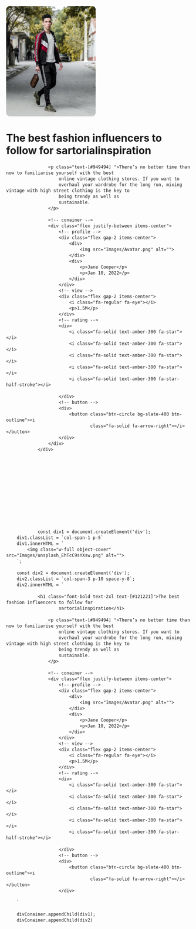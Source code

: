 <div class="col-span-1 p-5 ">
                    <img class="w-full object-cover" src="Images/unsplash_EhTcC9sYXsw.png" alt="">
                </div>
                <div class="col-span-3 p-10 space-y-8">
                    <h1 class="font-bold text-2xl text-[#121221]">The best fashion influencers to follow for
                        sartorialinspiration</h1>

                    <p class="text-[#949494] ">There’s no better time than now to familiarise yourself with the best
                        online vintage clothing stores. If you want to
                        overhaul your wardrobe for the long run, mixing vintage with high street clothing is the key to
                        being trendy as well as
                        sustainable.
                    </p>

                    <!-- conainer -->
                    <div class="flex justify-between items-center">
                        <!-- profile -->
                        <div class="flex gap-2 items-center">
                            <div>
                                <img src="Images/Avatar.png" alt="">
                            </div>
                            <div>
                                <p>Jane Cooper</p>
                                <p>Jan 10, 2022</p>
                            </div>
                        </div>
                        <!-- view -->
                        <div class="flex gap-2 items-center">
                            <i class="fa-regular fa-eye"></i>
                            <p>1.5M</p>
                        </div>
                        <!-- rating -->
                        <div>
                            <i class="fa-solid text-amber-300 fa-star"></i>
                            <i class="fa-solid text-amber-300 fa-star"></i>
                            <i class="fa-solid text-amber-300 fa-star"></i>
                            <i class="fa-solid text-amber-300 fa-star"></i>
                            <i class="fa-solid text-amber-300 fa-star-half-stroke"></i>

                        </div>
                        <!-- button -->
                        <div>
                            <button class="btn-circle bg-slate-400 btn-outline"><i
                                    class="fa-solid fa-arrow-right"></i></button>
                        </div>
                    </div>
                </div>













                const div1 = document.createElement('div');
        div1.classList = `col-span-1 p-5`
        div1.innerHTML = `
            <img class="w-full object-cover" src="Images/unsplash_EhTcC9sYXsw.png" alt="">
        `;

        const div2 = document.createElement('div');
        div2.classList = `col-span-3 p-10 space-y-8`;
        div2.innerHTML = `

                <h1 class="font-bold text-2xl text-[#121221]">The best fashion influencers to follow for
                        sartorialinspiration</h1>

                    <p class="text-[#949494] ">There’s no better time than now to familiarise yourself with the best
                        online vintage clothing stores. If you want to
                        overhaul your wardrobe for the long run, mixing vintage with high street clothing is the key to
                        being trendy as well as
                        sustainable.
                    </p>

                    <!-- conainer -->
                    <div class="flex justify-between items-center">
                        <!-- profile -->
                        <div class="flex gap-2 items-center">
                            <div>
                                <img src="Images/Avatar.png" alt="">
                            </div>
                            <div>
                                <p>Jane Cooper</p>
                                <p>Jan 10, 2022</p>
                            </div>
                        </div>
                        <!-- view -->
                        <div class="flex gap-2 items-center">
                            <i class="fa-regular fa-eye"></i>
                            <p>1.5M</p>
                        </div>
                        <!-- rating -->
                        <div>
                            <i class="fa-solid text-amber-300 fa-star"></i>
                            <i class="fa-solid text-amber-300 fa-star"></i>
                            <i class="fa-solid text-amber-300 fa-star"></i>
                            <i class="fa-solid text-amber-300 fa-star"></i>
                            <i class="fa-solid text-amber-300 fa-star-half-stroke"></i>

                        </div>
                        <!-- button -->
                        <div>
                            <button class="btn-circle bg-slate-400 btn-outline"><i
                                    class="fa-solid fa-arrow-right"></i></button>
                        </div>
        
        `

        divConainer.appendChild(div1);
        divConainer.appendChild(div2)